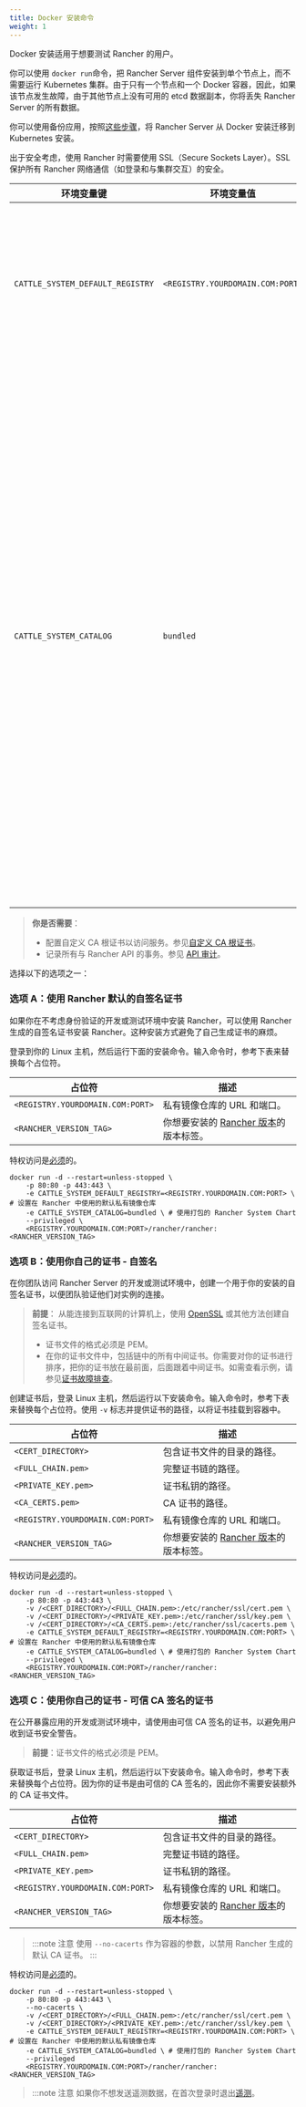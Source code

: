 ```yaml
---
title: Docker 安装命令
weight: 1
---
```


Docker 安装适用于想要测试 Rancher 的用户。

你可以使用 `docker run`命令，把 Rancher Server 组件安装到单个节点上，而不需要运行 Kubernetes 集群。由于只有一个节点和一个 Docker 容器，因此，如果该节点发生故障，由于其他节点上没有可用的 etcd 数据副本，你将丢失 Rancher Server 的所有数据。

你可以使用备份应用，按照[这些步骤]({{<baseurl>}}/rancher/v2.6/en/backups/migrating-rancher)，将 Rancher Server 从 Docker 安装迁移到 Kubernetes 安装。

出于安全考虑，使用 Rancher 时需要使用 SSL（Secure Sockets Layer）。SSL 保护所有 Rancher 网络通信（如登录和与集群交互）的安全。

| 环境变量键 | 环境变量值 | 描述 |
| -------------------------------- | -------------------------------- | ---- |
| `CATTLE_SYSTEM_DEFAULT_REGISTRY` | `<REGISTRY.YOURDOMAIN.COM:PORT>` | 将 Rancher Server 配置成在配置集群时，始终从私有镜像仓库中拉取镜像。 |
| `CATTLE_SYSTEM_CATALOG` | `bundled` | 配置 Rancher Server 使用打包的 Helm System Chart 副本。[system charts](https://github.com/rancher/system-charts) 仓库包含所有监控，日志管理，告警和全局 DNS 等功能所需的应用商店项目。这些 [Helm Chart](https://github.com/rancher/system-charts) 位于 GitHub 中。但是由于你处在离线环境，因此使用 Rancher 内置的 Chart 会比设置 Git mirror 容易得多。 |

> **你是否需要**：
>
> - 配置自定义 CA 根证书以访问服务。参见[自定义 CA 根证书]({{<baseurl>}}/rancher/v2.6/en/installation/resources/custom-ca-root-certificate/)。
> - 记录所有与 Rancher API 的事务。参见 [API 审计]({{<baseurl>}}/rancher/v2.6/en/installation/other-installation-methods/single-node-docker/advanced/#api-audit-log)。

选择以下的选项之一：

### 选项 A：使用 Rancher 默认的自签名证书



如果你在不考虑身份验证的开发或测试环境中安装 Rancher，可以使用 Rancher 生成的自签名证书安装 Rancher。这种安装方式避免了自己生成证书的麻烦。

登录到你的 Linux 主机，然后运行下面的安装命令。输入命令时，参考下表来替换每个占位符。

| 占位符 | 描述 |
| -------------------------------- | ----------------------------------------------------------------------------------------------------------------------------- |
| `<REGISTRY.YOURDOMAIN.COM:PORT>` | 私有镜像仓库的 URL 和端口。 |
| `<RANCHER_VERSION_TAG>` | 你想要安装的 [Rancher 版本]({{<baseurl>}}/rancher/v2.6/en/installation/resources/chart-options/)的版本标签。 |

特权访问是[必须](#privileged-access-for-rancher)的。

```
docker run -d --restart=unless-stopped \
    -p 80:80 -p 443:443 \
    -e CATTLE_SYSTEM_DEFAULT_REGISTRY=<REGISTRY.YOURDOMAIN.COM:PORT> \ # 设置在 Rancher 中使用的默认私有镜像仓库
    -e CATTLE_SYSTEM_CATALOG=bundled \ # 使用打包的 Rancher System Chart
    --privileged \
    <REGISTRY.YOURDOMAIN.COM:PORT>/rancher/rancher:<RANCHER_VERSION_TAG>
```



### 选项 B：使用你自己的证书 - 自签名



在你团队访问 Rancher Server 的开发或测试环境中，创建一个用于你的安装的自签名证书，以便团队验证他们对实例的连接。

> **前提**：
> 从能连接到互联网的计算机上，使用 [OpenSSL](https://www.openssl.org/) 或其他方法创建自签名证书。
>
> - 证书文件的格式必须是 PEM。
> - 在你的证书文件中，包括链中的所有中间证书。你需要对你的证书进行排序，把你的证书放在最前面，后面跟着中间证书。如需查看示例，请参见[证书故障排查]({{<baseurl>}}/rancher/v2.6/en/installation/other-installation-methods/single-node-docker/troubleshooting)。

创建证书后，登录 Linux 主机，然后运行以下安装命令。输入命令时，参考下表来替换每个占位符。使用 `-v` 标志并提供证书的路径，以将证书挂载到容器中。

| 占位符 | 描述 |
| -------------------------------- | ----------------------------------------------------------------------------------------------------------------------------- |
| `<CERT_DIRECTORY>` | 包含证书文件的目录的路径。 |
| `<FULL_CHAIN.pem>` | 完整证书链的路径。 |
| `<PRIVATE_KEY.pem>` | 证书私钥的路径。 |
| `<CA_CERTS.pem>` | CA 证书的路径。 |
| `<REGISTRY.YOURDOMAIN.COM:PORT>` | 私有镜像仓库的 URL 和端口。 |
| `<RANCHER_VERSION_TAG>` | 你想要安装的 [Rancher 版本]({{<baseurl>}}/rancher/v2.6/en/installation/resources/chart-options/)的版本标签。 |

特权访问是[必须](#privileged-access-for-rancher)的。

```
docker run -d --restart=unless-stopped \
    -p 80:80 -p 443:443 \
    -v /<CERT_DIRECTORY>/<FULL_CHAIN.pem>:/etc/rancher/ssl/cert.pem \
    -v /<CERT_DIRECTORY>/<PRIVATE_KEY.pem>:/etc/rancher/ssl/key.pem \
    -v /<CERT_DIRECTORY>/<CA_CERTS.pem>:/etc/rancher/ssl/cacerts.pem \
    -e CATTLE_SYSTEM_DEFAULT_REGISTRY=<REGISTRY.YOURDOMAIN.COM:PORT> \ # 设置在 Rancher 中使用的默认私有镜像仓库
    -e CATTLE_SYSTEM_CATALOG=bundled \ # 使用打包的 Rancher System Chart
    --privileged \
    <REGISTRY.YOURDOMAIN.COM:PORT>/rancher/rancher:<RANCHER_VERSION_TAG>
```



### 选项 C：使用你自己的证书 - 可信 CA 签名的证书



在公开暴露应用的开发或测试环境中，请使用由可信 CA 签名的证书，以避免用户收到证书安全警告。

> **前提**：证书文件的格式必须是 PEM。

获取证书后，登录 Linux 主机，然后运行以下安装命令。输入命令时，参考下表来替换每个占位符。因为你的证书是由可信的 CA 签名的，因此你不需要安装额外的 CA 证书文件。

| 占位符 | 描述 |
| -------------------------------- | ----------------------------------------------------------------------------------------------------------------------------- |
| `<CERT_DIRECTORY>` | 包含证书文件的目录的路径。 |
| `<FULL_CHAIN.pem>` | 完整证书链的路径。 |
| `<PRIVATE_KEY.pem>` | 证书私钥的路径。 |
| `<REGISTRY.YOURDOMAIN.COM:PORT>` | 私有镜像仓库的 URL 和端口。 |
| `<RANCHER_VERSION_TAG>` | 你想要安装的 [Rancher 版本]({{<baseurl>}}/rancher/v2.6/en/installation/resources/chart-options/)的版本标签。 |

> :::note 注意
> 使用 `--no-cacerts` 作为容器的参数，以禁用 Rancher 生成的默认 CA 证书。
> :::

特权访问是[必须](#privileged-access-for-rancher)的。

```
docker run -d --restart=unless-stopped \
    -p 80:80 -p 443:443 \
    --no-cacerts \
    -v /<CERT_DIRECTORY>/<FULL_CHAIN.pem>:/etc/rancher/ssl/cert.pem \
    -v /<CERT_DIRECTORY>/<PRIVATE_KEY.pem>:/etc/rancher/ssl/key.pem \
    -e CATTLE_SYSTEM_DEFAULT_REGISTRY=<REGISTRY.YOURDOMAIN.COM:PORT> \ # 设置在 Rancher 中使用的默认私有镜像仓库
    -e CATTLE_SYSTEM_CATALOG=bundled \ # 使用打包的 Rancher System Chart
    --privileged
    <REGISTRY.YOURDOMAIN.COM:PORT>/rancher/rancher:<RANCHER_VERSION_TAG>
```





> :::note 注意
> 如果你不想发送遥测数据，在首次登录时退出[遥测]({{<baseurl>}}/rancher/v2.6/en/faq/telemetry/)。

